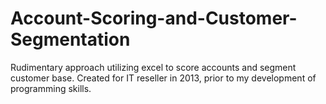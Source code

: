 # Account-Scoring-and-Customer-Segmentation
Rudimentary approach utilizing excel to score accounts and segment customer base. Created for IT reseller in 2013, prior to my development of programming skills. 
